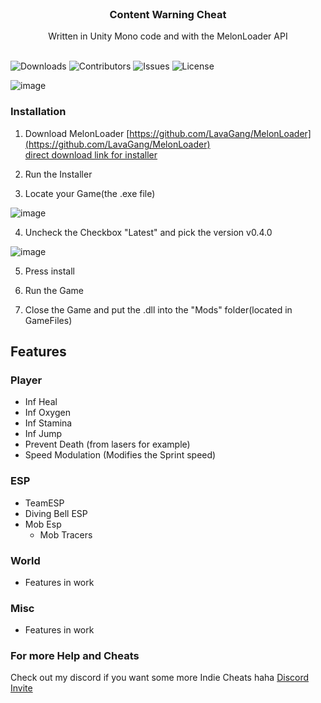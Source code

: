 <br/>
<p align="center">
  <h3 align="center">Content Warning Cheat</h3>

  <p align="center">
    Written in Unity Mono code and with the MelonLoader API
    <br/>
    <br/>
  </p>
</p>

![Downloads](https://img.shields.io/github/downloads/DXXNS/Content-Warning-Cheat/total) ![Contributors](https://img.shields.io/github/contributors/DXXNS/Content-Warning-Cheat?color=dark-green) ![Issues](https://img.shields.io/github/issues/DXXNS/Content-Warning-Cheat) ![License](https://img.shields.io/github/license/DXXNS/Content-Warning-Cheat) 

![image](https://github.com/DXXNS/Content-Warning-Cheat/assets/108888172/0e3976e4-b7e6-490f-8cd6-990e54b869a0)



### Installation

1. Download MelonLoader [https://github.com/LavaGang/MelonLoader](https://github.com/LavaGang/MelonLoader)      
    [direct download link for installer](https://github.com/LavaGang/MelonLoader/releases/download/v0.6.2/MelonLoader.Installer.exe)
2. Run the Installer

3. Locate your Game(the .exe file)
 
![image](https://github.com/DXXNS/Content-Warning-Cheat/assets/108888172/4d6e5ae9-5645-479f-a00e-609dc505d691)


4. Uncheck the Checkbox "Latest" and pick the version v0.4.0

![image](https://github.com/DXXNS/Content-Warning-Cheat/assets/108888172/808914d5-747f-4ab6-95d9-1ec260e00092)


5. Press install

6. Run the Game

7. Close the Game and put the .dll into the "Mods" folder(located in GameFiles)

## Features

### Player
- Inf Heal
- Inf Oxygen
- Inf Stamina
- Inf Jump
- Prevent Death (from lasers for example)
- Speed Modulation (Modifies the Sprint speed)


### ESP
- TeamESP
- Diving Bell ESP
- Mob Esp
  - Mob Tracers

### World
- Features in work


### Misc
- Features in work



### For more Help and Cheats

Check out my discord if you want some more Indie Cheats haha [Discord Invite](https://discord.gg/9SbuC8puFN)
